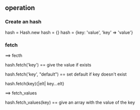 ## operation

### Create an hash

hash = Hash.new
hash = {}
hash = {key: 'value', 'key' => 'value'}

### fetch

==> fecth

hash.fetch('key') == give the value if exists

hash.fetch('key', "default") == set default if key doesn't exist

hash.fetch(key){|elt| key...elt}

==> fetch_values

hash.fetch_values(key) == give an array with the value of the key
